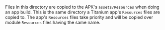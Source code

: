 
Files in this directory are copied to the APK's `assets/Resources` when doing an app build.
This is the same directory a Titanium app's `Resources` files are copied to. The app's
`Resources` files take priority and will be copied over module `Resources` files having
the same name.
